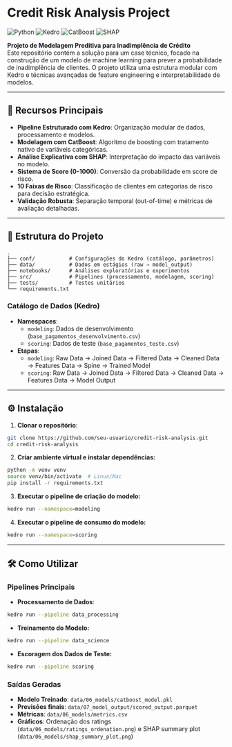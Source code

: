 # Credit Risk Analysis Project

![Python](https://img.shields.io/badge/Python-3.10%2B-blue)
![Kedro](https://img.shields.io/badge/Kedro-0.19.11-green)
![CatBoost](https://img.shields.io/badge/CatBoost-1.2.7-orange)
![SHAP](https://img.shields.io/badge/SHAP-0.46.0-red)

**Projeto de Modelagem Preditiva para Inadimplência de Crédito**  
Este repositório contém a solução para um case técnico, focado na construção de um modelo de machine learning para prever a probabilidade de inadimplência de clientes. O projeto utiliza uma estrutura modular com Kedro e técnicas avançadas de feature engineering e interpretabilidade de modelos.

---

## 🚀 Recursos Principais

- **Pipeline Estruturado com Kedro**: Organização modular de dados, processamento e modelos.
- **Modelagem com CatBoost**: Algoritmo de boosting com tratamento nativo de variáveis categóricas.
- **Análise Explicativa com SHAP**: Interpretação do impacto das variáveis no modelo.
- **Sistema de Score (0-1000)**: Conversão da probabilidade em score de risco.
- **10 Faixas de Risco**: Classificação de clientes em categorias de risco para decisão estratégica.
- **Validação Robusta**: Separação temporal (out-of-time) e métricas de avaliação detalhadas.

---

## 📂 Estrutura do Projeto

```plaintext
.
├── conf/           # Configurações do Kedro (catálogo, parâmetros)
├── data/           # Dados em estágios (raw → model_output)
├── notebooks/      # Análises exploratórias e experimentos
├── src/            # Pipelines (processamento, modelagem, scoring)
├── tests/          # Testes unitários
└── requirements.txt
```

### Catálogo de Dados (Kedro)
- **Namespaces**:
  - `modeling`: Dados de desenvolvimento (`base_pagamentos_desenvolvimento.csv`)
  - `scoring`: Dados de teste (`base_pagamentos_teste.csv`)
- **Etapas**:
  - `modeling`: Raw Data → Joined Data → Filtered Data → Cleaned Data → Features Data → Spine → Trained Model
  - `scoring`: Raw Data → Joined Data → Filtered Data → Cleaned Data → Features Data → Model Output

---

## ⚙️ Instalação

1. **Clonar o repositório**:
```bash
git clone https://github.com/seu-usuario/credit-risk-analysis.git
cd credit-risk-analysis
```
2. **Criar ambiente virtual e instalar dependências:**
```bash
python -m venv venv
source venv/bin/activate  # Linux/Mac
pip install -r requirements.txt
```
3. **Executar o pipeline de criação do modelo:**
```bash
kedro run --namespace=modeling
```
4. **Executar o pipeline de consumo do modelo:**
```bash
kedro run --namespace=scoring
```

---

## 🛠️ Como Utilizar

### Pipelines Principais

- **Processamento de Dados**:
```bash
kedro run --pipeline data_processing
```
- **Treinamento do Modelo:**
```bash
kedro run --pipeline data_science
```
- **Escoragem dos Dados de Teste:**
```bash
kedro run --pipeline scoring
```

### Saídas Geradas

- **Modelo Treinado**: `data/06_models/catboost_model.pkl`
- **Previsões finais**: `data/07_model_output/scored_output.parquet`
- **Métricas**: `data/06_models/metrics.csv`
- **Gráficos**: Ordenação dos ratings (`data/06_models/ratings_ordenation.png`) e SHAP summary plot (`data/06_models/shap_summary_plot.png`)


